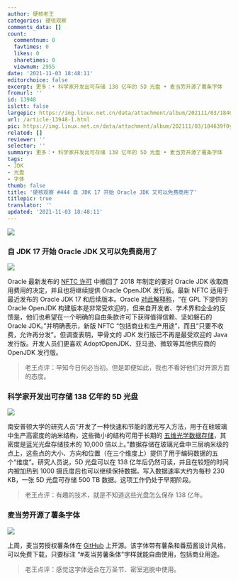 ```yaml
---
author: 硬核老王
categories: 硬核观察
comments_data: []
count:
  commentnum: 0
  favtimes: 0
  likes: 0
  sharetimes: 0
  viewnum: 2955
date: '2021-11-03 18:48:11'
editorchoice: false
excerpt: 更多：• 科学家开发出可存储 138 亿年的 5D 光盘 • 麦当劳开源了薯条字体
fromurl: ''
id: 13948
islctt: false
largepic: https://img.linux.net.cn/data/attachment/album/202111/03/184639f0ym0lds1yshi0kf.jpg
url: /article-13948-1.html
pic: https://img.linux.net.cn/data/attachment/album/202111/03/184639f0ym0lds1yshi0kf.jpg.thumb.jpg
related: []
reviewer: ''
selector: ''
summary: 更多：• 科学家开发出可存储 138 亿年的 5D 光盘 • 麦当劳开源了薯条字体
tags:
- JDK
- 光盘
- 字体
thumb: false
title: '硬核观察 #444 自 JDK 17 开始 Oracle JDK 又可以免费商用了'
titlepic: true
translator: ''
updated: '2021-11-03 18:48:11'
---
```


![](https://img.linux.net.cn/data/attachment/album/202111/03/184639f0ym0lds1yshi0kf.jpg)


### 自 JDK 17 开始 Oracle JDK 又可以免费商用了


![](https://img.linux.net.cn/data/attachment/album/202111/03/184650oxhxchexxsjcedvi.jpg)


Oracle 最新发布的 [NFTC 许可](https://www.oracle.com/downloads/licenses/no-fee-license.html) 中撤回了 2018 年制定的要对 Oracle JDK 收取商用费用的决定，并且也将继续提供 Oracle OpenJDK 发行版。最新 NFTC 适用于最近发布的 Oracle JDK 17 和后续版本。Oracle [对此解释称](https://blogs.oracle.com/java/post/free-java-license)，“在 GPL 下提供的 Oracle OpenJDK 构建版本是非常受欢迎的，但来自开发者、学术界和企业的反馈是，他们也希望在一个明确的自由条款许可下获得值得信赖、坚如磐石的 Oracle JDK。”并明确表示，新版 NFTC “包括商业和生产用途”，而且“只要不收费，允许再分发”。但调查表明，甲骨文的 JDK 发行版已不再是最受欢迎的 Java 发行版。开发人员们更喜欢 AdoptOpenJDK、亚马逊、微软等其他供应商的 OpenJDK 发行版。



> 
> 老王点评：早知今日何必当初。但是即便如此，我也不看好他们对开源方面的态度。
> 
> 
> 


### 科学家开发出可存储 138 亿年的 5D 光盘


![](https://img.linux.net.cn/data/attachment/album/202111/03/184709qbkpsztyxrurszom.jpg)


南安普顿大学的研究人员“开发了一种快速和节能的激光写入方法，用于在硅玻璃中生产高密度的纳米结构，这些微小的结构可用于长期的 [五维光学数据存储](https://www.extremetech.com/extreme/328700-5d-optical-disc-could-store-500tb-for-billions-of-years)，其密度是蓝光光盘存储技术的 10,000 倍以上。”数据存储在玻璃光盘中三层纳米级的点上，这些点的大小、方向和位置（在三个维度上）提供了用于编码数据的五个“维度”。研究人员说，5D 光盘可以在 138 亿年后仍然可读，并且在较短的时间内被加热到 1000 摄氏度后也可以继续保持数据。写入数据速率大约为每秒 230 KB，一张 5D 光盘可存储 500 TB 数据。这项工作仍处于早期阶段。



> 
> 老王点评：有趣的技术，就是不知道这些光盘怎么保存 138 亿年。
> 
> 
> 


### 麦当劳开源了薯条字体


![](https://img.linux.net.cn/data/attachment/album/202111/03/184748f2rm2skrmzzzkiyu.jpg)


上周，麦当劳授权薯条体在 [GitHub](https://github.com/mcdtaiwan/McDonalds_Fries_Font) 上开源。该字体带有薯条和番茄酱设计风格，可以免费下载，只要标注 “#麦当劳薯条体”字样就能自由使用，包括商业用途。



> 
> 老王点评：感觉这字体适合在万圣节、密室逃脱中使用。
> 
> 
>
